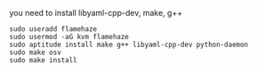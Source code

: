 you need to install libyaml-cpp-dev, make, g++
```
sudo useradd flamehaze
sudo usermod -aG kvm flamehaze
sudo aptitude install make g++ libyaml-cpp-dev python-daemon
sudo make osv
sudo make install
```
